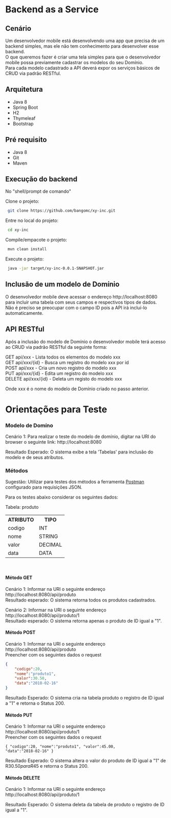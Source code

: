 # Backend as a Service

## Cenário
<p>
Um desenvolvedor mobile está desenvolvendo uma app que precisa de um backend simples, mas ele não tem conhecimento para desenvolver esse backend.<br>
O que queremos fazer é criar uma tela simples para que o desenvolvedor mobile possa previamente cadastrar os modelos do seu Domínio.<br>
Para cada modelo cadastrado a API deverá expor os serviços básicos de CRUD via padrão RESTful.
</p>

## Arquitetura
* Java 8
* Spring Boot
* H2
* Thymeleaf
* Bootstrap

## Pré requisito
* Java 8
* Git
* Maven

## Execução do backend

No "shell/prompt de comando"

Clone o projeto:
```sh
 git clone https://github.com/bangomc/xy-inc.git
```

Entre no local do projeto:
```sh
 cd xy-inc
```

Compile/empacote o projeto:
```sh
 mvn clean install
```

Execute o projeto:
```sh
 java -jar target/xy-inc-0.0.1-SNAPSHOT.jar
```

## Inclusão de um modelo de Domínio
<p>
O desenvolvedor mobile deve acessar o endereço http://localhost:8080 para incluir uma tabela com seus campos e respectivos tipos de dados.<br>
Não é preciso se preocupar com o campo ID pois a API irá incluí-lo automaticamente.
</p>

## API RESTful
Após a inclusão do modelo de Domínio o desenvolvedor mobile terá acesso ao CRUD via padrão RESTful da seguinte forma:

GET api/xxx - Lista todos os elementos do modelo xxx<br>
GET api/xxx/{id} - Busca um registro do modelo xxx por id<br>
POST api/xxx - Cria um novo registro do modelo xxx<br>
PUT api/xxx/{id} - Edita um registro do modelo xxx<br>
DELETE api/xxx/{id} - Deleta um registo do modelo xxx<br>

Onde xxx é o nome do modelo de Domínio criado no passo anterior.

# Orientações para Teste <br>

### Modelo de Domíno

Cenário 1: Para realizar o teste do modelo de domínio, digitar na URI do browser o seguinte link: http://localhost:8080<br>

Resultado Esperado: O sistema exibe a tela 'Tabelas' para inclusão do modelo e de seus atributos.<br>

### Métodos

Sugestão: Utilizar para testes dos métodos a ferramenta [Postman](https://www.getpostman.com/) configurado para requisições JSON.<br>

Para os testes abaixo considerar os seguintes dados:

Tabela: produto

<table style="width:100%">
  <tr>
    <th>ATRIBUTO</th>
    <th>TIPO</th> 
    </tr>
  <tr>
    <td>codigo</td>
    <td>INT</td> 
  </tr>
  <tr>
    <td>nome</td>
    <td>STRING</td> 
    </tr>
<tr>
    <td>valor</td>
    <td>DECIMAL</td> 
    </tr>
<tr>
    <td>data</td>
    <td>DATA</td> 
    </tr>
</table> <br>


#### Método GET <br>

Cenário 1: Informar na URI o seguinte endereço http://localhost:8080/api/produto<br>
Resultado esperado: O sistema retorna todos os produtos cadastrados.<br>

Cenário 2: Informar na URI o seguinte endereço http://localhost:8080/api/produto/1<br>
Resultado esperado: O sistema retorna apenas o produto de ID igual a "1".<br>

#### Método POST <br>

Cenário 1: Informar na URI o seguinte endereço http://localhost:8080/api/produto<br>
Preencher com os seguintes dados o request<br>

```json
{
    "codigo":20,
    "nome":"produto1",
    "valor":30.50,
    "data":"2018-02-16"
}
```

Resultado Esperado: O sistema cria na tabela produto o registro de ID igual a "1" e retorna o Status 200. <br>

#### Método PUT <br>

Cenário 1: Informar na URI o seguinte endereço http://localhost:8080/api/produto/1<br>
Preencher com os seguintes dados o request<br>

<code>{
    "codigo":20,
    "nome":"produto1",
    "valor":45.00,
    "data":"2018-02-16"
}</code>

Resultado Esperado: O sistema altera o valor do  produto de ID igual a "1" de R$30.50 para R$45 e retorna o Status 200. <br>

#### Método DELETE<br>

Cenário 1: Informar na URI o seguinte endereço http://localhost:8080/api/produto/1

Resultado Esperado: O sistema deleta da tabela de produto o registro de ID igual a "1".





